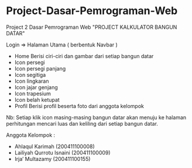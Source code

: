 # Project-Dasar-Pemrograman-Web
Project 2 Dasar Pemrograman Web "PROJECT KALKULATOR BANGUN DATAR"

Login => Halaman Utama ( berbentuk Navbar )
-	Home
Berisi ciri-ciri dan gambar dari setiap bangun datar
-	Icon persegi
-	Icon persegi panjang
-	Icon segitiga
-	Icon lingkaran
-	Icon jajar genjang
-	Icon trapesium
-	Icon belah ketupat
-	Profil
Berisi profil beserta foto dari anggota kelompok

Nb: Setiap klik icon masing-masing bangun datar akan menuju ke halaman perhitungan mencari luas dan keliling dari setiap bangun datar.

Anggota Kelompok :
-	Ahlaqul Karimah (200411100008)
-	Lailiyah Qurrotu Isnaini (200411100009)
-	Irja’ Multazamy (200411100155)
